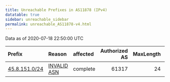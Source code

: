 ```yaml
---
title: Unreachable Prefixes in AS11878 (IPv4)
datatable: true
sidebar: unreachable_sidebar
permalink: unreachable_AS11878-v4.html
---
```


Data as of 2020-07-18 22:50:00 UTC


<div class="datatable-begin"></div>

| Prefix                                               | Reason                                                                                               | affected   |   Authorized AS |   MaxLength | Anchor                                         |   unreachable /24s |
|:-----------------------------------------------------|:-----------------------------------------------------------------------------------------------------|:-----------|----------------:|------------:|:-----------------------------------------------|-------------------:|
| [45.8.151.0/24](https://stat.ripe.net/45.8.151.0/24) | [INVALID ASN](https://rpki-validator.ripe.net/announcement-preview?asn=AS11878&prefix=45.8.151.0/24) | complete   |           61317 |          24 | [RIPE](unreachable_RIPE_NCC_RPKI_Root-v4.html) |                  1 |

<div class="datatable-end"></div>